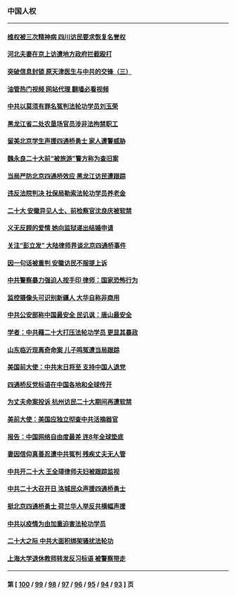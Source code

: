 ### 中国人权
---
#### [维权被三次精神病 四川访民要求恢复名誉权](../../pages/ncid278/n13851812.md?10251645) 
#### [河北夫妻在京上访遭地方政府拦截殴打](../../pages/ncid278/n13851214.md?10251645) 
#### [突破信息封锁 原天津医生与中共的交锋（三）](../../pages/ncid278/n13849718.md?10251645) 
#### [油管热门视频 网站代理 翻墙必看视频](http://132.145.103.77:81/youtube.html?10251645)
#### [中共以莫须有罪名冤判法轮功学员刘玉荣](../../pages/ncid278/n13850139.md?10251645) 
#### [黑龙江省二处农垦场官员涉非法拘禁职工](../../pages/ncid278/n13851061.md?10251645) 
#### [留美北京学生声援四通桥勇士 家人遭警威胁](../../pages/ncid278/n13850956.md?10251645) 
#### [魏永良二十大前“被旅游”警方称为查旧案](../../pages/ncid278/n13850621.md?10251645) 
#### [当局严防北京四通桥效应 黑龙江访民遭跟踪](../../pages/ncid278/n13850235.md?10251645) 
#### [违反法院判决 社保局勒索法轮功学员养老金](../../pages/ncid278/n13847343.md?10251645) 
#### [二十大 安徽异见人士、前检察官沈良庆被软禁](../../pages/ncid278/n13850071.md?10251645) 
#### [义无反顾的爱情 她向监狱递出结婚申请](../../pages/ncid278/n13849716.md?10251645) 
#### [关注“彭立发” 大陆律师界谈北京四通桥事件](../../pages/ncid278/n13849566.md?10251645) 
#### [因一句话被重判 安徽访民不服提上诉](../../pages/ncid278/n13849544.md?10251645) 
#### [中共警察暴力强迫人按手印 律师：国家恐怖行为](../../pages/ncid278/n13848797.md?10251645) 
#### [监控摄像头可识别新疆人 大华自称非商用](../../pages/ncid278/n13848882.md?10251645) 
#### [中共公安部称中国最安全 民讥讽：唐山最安全](../../pages/ncid278/n13848759.md?10251645) 
#### [学者：中共藉二十大打压法轮功学员 更显其暴政](../../pages/ncid278/n13847577.md?10251645) 
#### [山东临沂现离奇命案 儿子鸣冤遭当局跟踪](../../pages/ncid278/n13847716.md?10251645) 
#### [美国前大使：中共末日将至 支持中国人退党](../../pages/ncid278/n13848220.md?10251645) 
#### [四通桥反党标语在中国各地和全球传开](../../pages/ncid278/n13848108.md?10251645) 
#### [为丈夫命案投诉 杭州访民二十大期间再遭软禁](../../pages/ncid278/n13848051.md?10251645) 
#### [美前大使：美国应独立彻查中共活摘器官](../../pages/ncid278/n13848059.md?10251645) 
#### [报告：中国网络自由度最差 连8年全球垫底](../../pages/ncid278/n13847862.md?10251645) 
#### [妻因信仰真善忍遭中共冤判 残疾丈夫无人管](../../pages/ncid278/n13844598.md?10251645) 
#### [中共开二十大 王全璋律师夫妇被跟踪监视](../../pages/ncid278/n13846925.md?10251645) 
#### [中共二十大召开日 洛城民众声援四通桥勇士](../../pages/ncid278/n13846810.md?10251645) 
#### [挺北京四通桥勇士 荷兰华人举反共横幅声援](../../pages/ncid278/n13846812.md?10251645) 
#### [中共以疫情为由加重迫害法轮功学员](../../pages/ncid278/n13845591.md?10251645) 
#### [二十大之际 中共大面积绑架骚扰法轮功](../../pages/ncid278/n13846381.md?10251645) 
#### [上海大学退休教师转发反习标语 被警察带走](../../pages/ncid278/n13846408.md?10251645) 

---
#### 第 [ [100](./100.md?10251645) / [99](./99.md?10251645) / [98](./98.md?10251645) / [97](./97.md?10251645) / [96](./96.md?10251645) / [95](./95.md?10251645) / [94](./94.md?10251645) / [93](./93.md?10251645) ] 页
